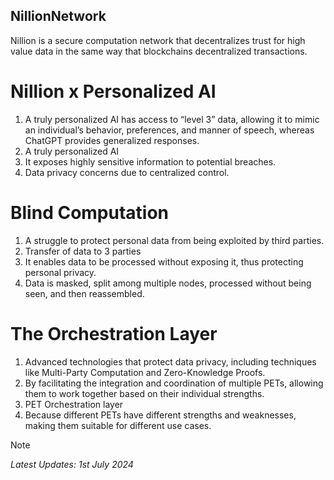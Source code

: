 ## NillionNetwork

Nillion is a secure computation network that decentralizes trust for high value data in the same way that blockchains decentralized transactions.

# Nillion x Personalized AI
1. A truly personalized AI has access to “level 3” data, allowing it to mimic an individual’s behavior, preferences, and manner of speech, whereas ChatGPT provides generalized responses.
2. A truly personalized AI
3. It exposes highly sensitive information to potential breaches.
4. Data privacy concerns due to centralized control.

# Blind Computation
1. A struggle to protect personal data from being exploited by third parties.
2. Transfer of data to 3 parties
3. It enables data to be processed without exposing it, thus protecting personal privacy.
4. Data is masked, split among multiple nodes, processed without being seen, and then reassembled.

# The Orchestration Layer
1. Advanced technologies that protect data privacy, including techniques like Multi-Party Computation and Zero-Knowledge Proofs.
2. By facilitating the integration and coordination of multiple PETs, allowing them to work together based on their individual strengths.
3. PET Orchestration layer
4. Because different PETs have different strengths and weaknesses, making them suitable for different use cases.


> [!NOTE]
> *Latest Updates: 1st July 2024*
